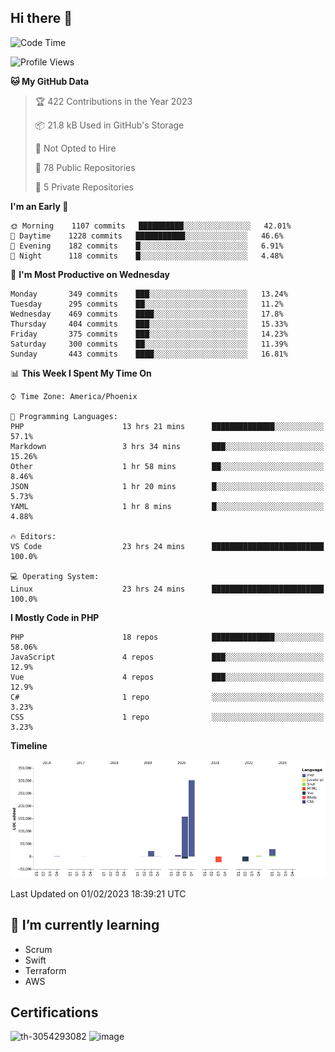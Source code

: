 ## Hi there 👋

<!--START_SECTION:waka-->
![Code Time](http://img.shields.io/badge/Code%20Time-7%2C975%20hrs%2053%20mins-blue)

![Profile Views](http://img.shields.io/badge/Profile%20Views-8-blue)

**🐱 My GitHub Data** 

> 🏆 422 Contributions in the Year 2023
 > 
> 📦 21.8 kB Used in GitHub's Storage 
 > 
> 🚫 Not Opted to Hire
 > 
> 📜 78 Public Repositories 
 > 
> 🔑 5 Private Repositories  
 > 
**I'm an Early 🐤** 

```text
🌞 Morning    1107 commits   ██████████░░░░░░░░░░░░░░░   42.01% 
🌆 Daytime    1228 commits   ███████████░░░░░░░░░░░░░░   46.6% 
🌃 Evening    182 commits    █░░░░░░░░░░░░░░░░░░░░░░░░   6.91% 
🌙 Night      118 commits    █░░░░░░░░░░░░░░░░░░░░░░░░   4.48%

```
📅 **I'm Most Productive on Wednesday** 

```text
Monday       349 commits    ███░░░░░░░░░░░░░░░░░░░░░░   13.24% 
Tuesday      295 commits    ██░░░░░░░░░░░░░░░░░░░░░░░   11.2% 
Wednesday    469 commits    ████░░░░░░░░░░░░░░░░░░░░░   17.8% 
Thursday     404 commits    ███░░░░░░░░░░░░░░░░░░░░░░   15.33% 
Friday       375 commits    ███░░░░░░░░░░░░░░░░░░░░░░   14.23% 
Saturday     300 commits    ██░░░░░░░░░░░░░░░░░░░░░░░   11.39% 
Sunday       443 commits    ████░░░░░░░░░░░░░░░░░░░░░   16.81%

```


📊 **This Week I Spent My Time On** 

```text
⌚︎ Time Zone: America/Phoenix

💬 Programming Languages: 
PHP                      13 hrs 21 mins      ██████████████░░░░░░░░░░░   57.1% 
Markdown                 3 hrs 34 mins       ███░░░░░░░░░░░░░░░░░░░░░░   15.26% 
Other                    1 hr 58 mins        ██░░░░░░░░░░░░░░░░░░░░░░░   8.46% 
JSON                     1 hr 20 mins        █░░░░░░░░░░░░░░░░░░░░░░░░   5.73% 
YAML                     1 hr 8 mins         █░░░░░░░░░░░░░░░░░░░░░░░░   4.88%

🔥 Editors: 
VS Code                  23 hrs 24 mins      █████████████████████████   100.0%

💻 Operating System: 
Linux                    23 hrs 24 mins      █████████████████████████   100.0%

```

**I Mostly Code in PHP** 

```text
PHP                      18 repos            ██████████████░░░░░░░░░░░   58.06% 
JavaScript               4 repos             ███░░░░░░░░░░░░░░░░░░░░░░   12.9% 
Vue                      4 repos             ███░░░░░░░░░░░░░░░░░░░░░░   12.9% 
C#                       1 repo              ░░░░░░░░░░░░░░░░░░░░░░░░░   3.23% 
CSS                      1 repo              ░░░░░░░░░░░░░░░░░░░░░░░░░   3.23%

```


**Timeline**

![Chart not found](https://raw.githubusercontent.com/mikebronner/mikebronner/master/charts/bar_graph.png) 


 Last Updated on 01/02/2023 18:39:21 UTC
<!--END_SECTION:waka-->

<!--
**mikebronner/mikebronner** is a ✨ _special_ ✨ repository because its `README.md` (this file) appears on your GitHub profile.

Here are some ideas to get you started:

- 🔭 I’m currently working on ...
- 🌱 I’m currently learning ...
- 👯 I’m looking to collaborate on ...
- 🤔 I’m looking for help with ...
- 💬 Ask me about ...
- 📫 How to reach me: ...
- 😄 Pronouns: ...
- ⚡ Fun fact: ...
-->

## 🌱 I’m currently learning

- Scrum
- Swift
- Terraform
- AWS

## Certifications

![th-3054293082](https://user-images.githubusercontent.com/1791050/208267034-c5006f82-ae89-41eb-9478-7106c5aba070.jpg)          ![image](https://user-images.githubusercontent.com/1791050/208267032-13c8c426-f627-448d-b23e-e3dd74b6712a.png)


